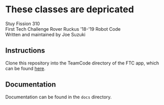 # These classes are depricated
Stuy Fission 310<br>
First Tech Challenge Rover Ruckus '18-'19 Robot Code<br>
Written and maintained by Joe Suzuki<br>

## Instructions
Clone this repository into the TeamCode directory of the FTC app, which can be found [here](https://github.com/ftctechnh/ftc_app).

## Documentation
Documentation can be found in the `docs` directory.
